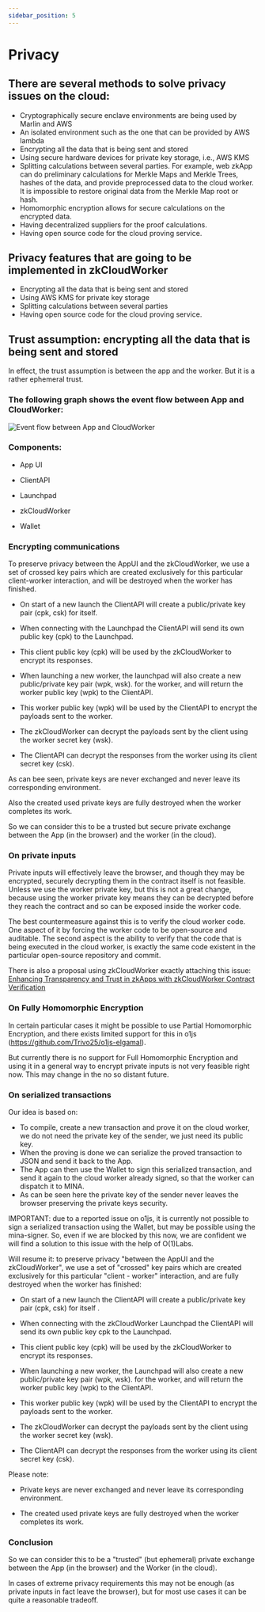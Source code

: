 ```yaml
---
sidebar_position: 5
---
```


# Privacy

## There are several methods to solve privacy issues on the cloud:

- Cryptographically secure enclave environments are being used by Marlin and AWS
- An isolated environment such as the one that can be provided by AWS lambda
- Encrypting all the data that is being sent and stored
- Using secure hardware devices for private key storage, i.e., AWS KMS
- Splitting calculations between several parties. For example, web zkApp can do preliminary calculations for Merkle Maps and Merkle Trees, hashes of the data, and provide preprocessed data to the cloud worker. It is impossible to restore original data from the Merkle Map root or hash.
- Homomorphic encryption allows for secure calculations on the encrypted data.
- Having decentralized suppliers for the proof calculations.
- Having open source code for the cloud proving service.

## Privacy features that are going to be implemented in zkCloudWorker

- Encrypting all the data that is being sent and stored
- Using AWS KMS for private key storage
- Splitting calculations between several parties
- Having open source code for the cloud proving service.

## Trust assumption: encrypting all the data that is being sent and stored

In effect, the trust assumption is between the app and the worker. But it is a rather ephemeral trust.

### The following graph shows the event flow between App and CloudWorker:

![Event flow between App and CloudWorker](/img/app-worker-events-flow.png)

### Components:

- App UI

- ClientAPI

- Launchpad

- zkCloudWorker

- Wallet

### Encrypting communications

To preserve privacy between the AppUI and the zkCloudWorker, we use a set of crossed key pairs which are created exclusively for this particular client-worker interaction, and will be destroyed when the worker has finished.

- On start of a new launch the ClientAPI will create a public/private key pair (cpk, csk) for itself.

- When connecting with the Launchpad the ClientAPI will send its own public key (cpk) to the Launchpad.
- This client public key (cpk) will be used by the zkCloudWorker to encrypt its responses.
- When launching a new worker, the launchpad will also create a new public/private key pair (wpk, wsk). for the worker, and will return the worker public key (wpk) to the ClientAPI.
- This worker public key (wpk) will be used by the ClientAPI to encrypt the payloads sent to the worker.
- The zkCloudWorker can decrypt the payloads sent by the client using the worker secret key (wsk).
- The ClientAPI can decrypt the responses from the worker using its client secret key (csk).

As can bee seen, private keys are never exchanged and never leave its corresponding environment.

Also the created used private keys are fully destroyed when the worker completes its work.

So we can consider this to be a trusted but secure private exchange between the App (in the browser) and the worker (in the cloud).

### On private inputs

Private inputs will effectively leave the browser, and though they may be encrypted, securely decrypting them in the contract itself is not feasible. Unless we use the worker private key, but this is not a great change, because using the worker private key means they can be decrypted before they reach the contract and so can be exposed inside the worker code.

The best countermeasure against this is to verify the cloud worker code. One aspect of it by forcing the worker code to be open-source and auditable. The second aspect is the ability to verify that the code that is being executed in the cloud worker, is exactly the same code existent in the particular open-source repository and commit.

There is also a proposal using zkCloudWorker exactly attaching this issue: [Enhancing Transparency and Trust in zkApps with zkCloudWorker Contract Verification](https://zkignite.minaprotocol.com/zkignite/zkapp-cohort-3/feedbackandrefinement/suggestion/758)

### On Fully Homomorphic Encryption

In certain particular cases it might be possible to use Partial Homomorphic Encryption, and there exists limited support for this in o1js (https://github.com/Trivo25/o1js-elgamal).

But currently there is no support for Full Homomorphic Encryption and using it in a general way to encrypt private inputs is not very feasible right now. This may change in the no so distant future.

### On serialized transactions

Our idea is based on:

- To compile, create a new transaction and prove it on the cloud worker, we do not need the private key of the sender, we just need its public key.
- When the proving is done we can serialize the proved transaction to JSON and send it back to the App.
- The App can then use the Wallet to sign this serialized transaction, and send it again to the cloud worker already signed, so that the worker can dispatch it to MINA.
- As can be seen here the private key of the sender never leaves the browser preserving the private keys security.

IMPORTANT: due to a reported issue on o1js, it is currently not possible to sign a serialized transaction using the Wallet, but may be possible using the mina-signer. So, even if we are blocked by this now, we are confident we will find a solution to this issue with the help of O(1)Labs.

Will resume it: to preserve privacy "between the AppUI and the zkCloudWorker", we use a set of "crossed" key pairs which are created exclusively for this particular "client - worker" interaction, and are fully destroyed when the worker has finished:

- On start of a new launch the ClientAPI will create a public/private key pair (cpk, csk) for itself .

- When connecting with the zkCloudWorker Launchpad the ClientAPI will send its own public key cpk to the Launchpad.

- This client public key (cpk) will be used by the zkCloudWorker to encrypt its responses.

- When launching a new worker, the Launchpad will also create a new public/private key pair (wpk, wsk). for the worker, and will return the worker public key (wpk) to the ClientAPI.

- This worker public key (wpk) will be used by the ClientAPI to encrypt the payloads sent to the worker.

- The zkCloudWorker can decrypt the payloads sent by the client using the worker secret key (wsk).

- The ClientAPI can decrypt the responses from the worker using its client secret key (csk).

Please note:

- Private keys are never exchanged and never leave its corresponding environment.

- The created used private keys are fully destroyed when the worker completes its work.

### Conclusion

So we can consider this to be a "trusted" (but ephemeral) private exchange between the App (in the browser) and the Worker (in the cloud).

In cases of extreme privacy requirements this may not be enough (as private inputs in fact leave the browser), but for most use cases it can be quite a reasonable tradeoff.

```

```

